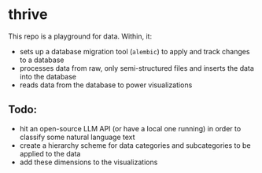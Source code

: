 # thrive

 This repo is a playground for data.  Within, it:
 
- sets up a database migration tool (`alembic`) to apply and track changes to a database
- processes data from raw, only semi-structured files and inserts the data into the database
- reads data from the database to power visualizations

## Todo:
- hit an open-source LLM API (or have a local one running) in order to classify some natural language text
- create a hierarchy scheme for data categories and subcategories to be applied to the data
- add these dimensions to the visualizations